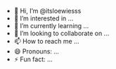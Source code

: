 - 👋 Hi, I’m @itsloewiesss
- 👀 I’m interested in ...
- 🌱 I’m currently learning ...
- 💞️ I’m looking to collaborate on ...
- 📫 How to reach me ...
- 😄 Pronouns: ...
- ⚡ Fun fact: ...

<!---
itsloewiesss/itsloewiesss is a ✨ special ✨ repository because its `README.md` (this file) appears on your GitHub profile.
You can click the Preview link to take a look at your changes.
--->

